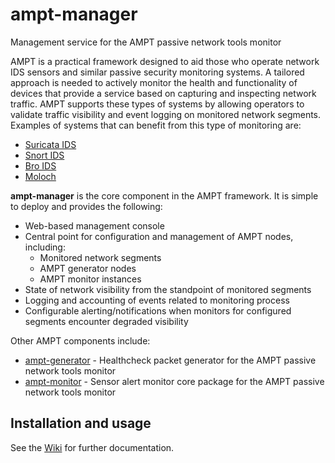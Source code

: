 # ampt-manager

Management service for the AMPT passive network tools monitor

AMPT is a practical framework designed to aid those who operate network IDS
sensors and similar passive security monitoring systems. A tailored approach
is needed to actively monitor the health and functionality of devices that
provide a service based on capturing and inspecting network traffic. AMPT
supports these types of systems by allowing operators to validate traffic
visibility and event logging on monitored network segments. Examples of
systems that can benefit from this type of monitoring are:

* [Suricata IDS][suricata]
* [Snort IDS][snort]
* [Bro IDS][bro]
* [Moloch][moloch]

**ampt-manager** is the core component in the AMPT framework. It is simple to
deploy and provides the following:

* Web-based management console 
* Central point for configuration and management of AMPT nodes, including:
  * Monitored network segments
  * AMPT generator nodes
  * AMPT monitor instances
* State of network visibility from the standpoint of monitored segments
* Logging and accounting of events related to monitoring process
* Configurable alerting/notifications when monitors for configured segments
  encounter degraded visibility

Other AMPT components include:

* [ampt-generator][ampt_generator] -  Healthcheck packet generator for the
  AMPT passive network tools monitor
* [ampt-monitor][ampt_monitor] -  Sensor alert monitor core package for the
  AMPT passive network tools monitor

## Installation and usage

See the [Wiki](https://github.com/nids-io/ampt-manager/wiki/) for further
documentation.


[suricata]: https://suricata-ids.org/
[snort]: https://www.snort.org/
[bro]: https://www.bro.org/
[moloch]: https://github.com/aol/moloch
[ampt_generator]: https://github.com/nids-io/ampt-generator
[ampt_monitor]: https://github.com/nids-io/ampt-monitor
[wiki]: https://github.com/nids-io/ampt-manager/wiki/

